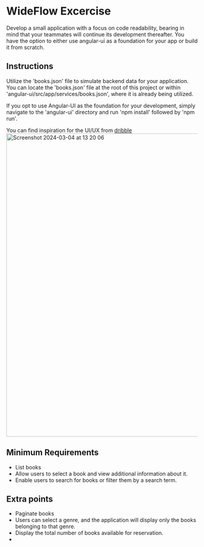 # WideFlow Excercise

Develop a small application with a focus on code readability, bearing in mind that your teammates will continue its development thereafter. You have the option to either use angular-ui as a foundation for your app or build it from scratch.

## Instructions

Utilize the 'books.json' file to simulate backend data for your application. You can locate the 'books.json' file at the root of this project or within 'angular-ui/src/app/services/books.json', where it is already being utilized.

If you opt to use Angular-UI as the foundation for your development, simply navigate to the 'angular-ui' directory and run 'npm install' followed by 'npm run'.

You can find inspiration for the UI/UX from [dribble](https://dribbble.com/) 
<img width="800" alt="Screenshot 2024-03-04 at 13 20 06" src="https://github.com/ChristianKatka/excercise/assets/42738047/11d7e554-8030-4b02-9826-79a7947e3688">


## Minimum Requirements

- List books
- Allow users to select a book and view additional information about it.
- Enable users to search for books or filter them by a search term.

## Extra points

- Paginate books
- Users can select a genre, and the application will display only the books belonging to that genre.
- Display the total number of books available for reservation.
-
